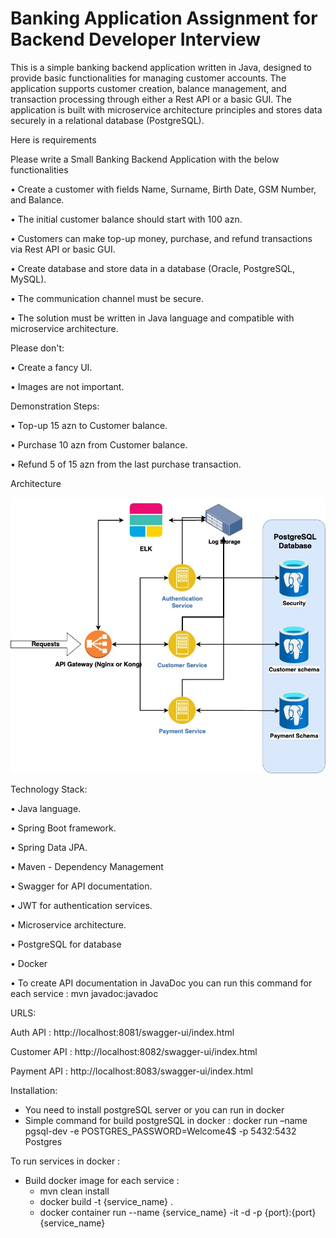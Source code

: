# Banking Application Assignment for Backend Developer Interview

This is a simple banking backend application written in Java, designed to provide basic functionalities for managing customer accounts. The application supports customer creation, balance management, and transaction processing through either a Rest API or a basic GUI. The application is built with microservice architecture principles and stores data securely in a relational database (PostgreSQL).

Here is requirements


Please write a Small Banking Backend Application with the below functionalities

• Create a customer with fields Name, Surname, Birth Date, GSM Number, and Balance.

• The initial customer balance should start with 100 azn.

• Customers can make top-up money, purchase, and refund transactions via Rest API or basic GUI.

• Create database and store data in a database (Oracle, PostgreSQL, MySQL).

• The communication channel must be secure.

• The solution must be written in Java language and compatible with microservice architecture.


Please don't:

• Create a fancy UI.

• Images are not important.


Demonstration Steps:

• Top-up 15 azn to Customer balance.

• Purchase 10 azn from Customer balance.

• Refund 5 of 15 azn from the last purchase transaction.


Architecture

![Alt text](banking_app_architecture.jpg)


Technology Stack:

• Java language.

• Spring Boot framework.

• Spring Data JPA.

• Maven - Dependency Management

• Swagger for API documentation.

• JWT for authentication services.

• Microservice architecture.

• PostgreSQL for database

• Docker

• To create API documentation in JavaDoc you can run this command for each service : mvn javadoc:javadoc


URLS:


Auth API : http://localhost:8081/swagger-ui/index.html

Customer API : http://localhost:8082/swagger-ui/index.html

Payment API : http://localhost:8083/swagger-ui/index.html


Installation:

- You need to install postgreSQL server or you can run in docker 
- Simple command for build postgreSQL in docker : docker run –name pgsql-dev -e POSTGRES_PASSWORD=Welcome4$ -p 5432:5432 Postgres

To run services in docker : 
- Build docker image for each service : 
    - mvn clean install
    - docker build -t {service_name} .
    - docker container run --name {service_name} -it -d -p {port}:{port} {service_name}